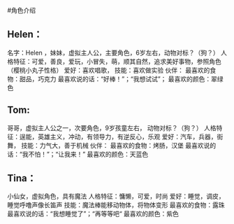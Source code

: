 #角色介绍
## Helen：
名字：Helen ，妹妹，虚拟主人公，主要角色，6岁左右，动物对标？（狗？）
人格特征：可爱，善良，爱玩，小冒失，萌，顺其自然，追求美好事物，参照角色（樱桃小丸子性格）
爱好：喜欢唱歌，
技能：喜欢做实验
伙伴：
最喜欢的食物：甜品，巧克力
最喜欢说的话：“好棒！”；“我想试试”；
最喜欢的颜色：翠绿色

## Tom:
哥哥，虚拟主人公之一，次要角色，9岁孩童左右， 动物对标？（狗？）
人格特征：逞能，英雄主义，冲动，有领导力，有逆反心，乐观
爱好：汽车，兵器，街舞，
技能：力气大，善于机械
伙伴：
最喜欢的食物：烤肠，汉堡
最喜欢说的话：“我不怕！”；“让我来！”
最喜欢的颜色：天蓝色

## Tina：
小仙女，虚拟角色，具有魔法
人格特征：慵懒，可爱，时尚
爱好：睡觉，调皮，睡觉呼噜声像长笛声
技能：魔法棒能移动物体，将物体变形
最喜欢的食物：露珠
最喜欢说的话：“我想睡觉了”；“再等等吧“
最喜欢的颜色：紫色